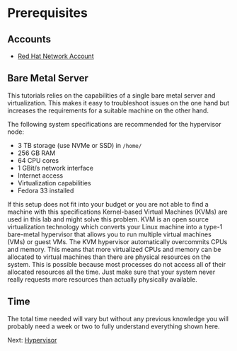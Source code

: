 # Prerequisites

## Accounts

* [Red Hat Network Account](https://www.redhat.com/wapps/ugc/register.html)

## Bare Metal Server

This tutorials relies on the capabilities of a single bare metal server and
virtualization. This makes it easy to troubleshoot issues on the one hand but
increases the requirements for a suitable machine on the other hand.

The following system specifications are recommended for the hypervisor node:

* 3 TB storage (use NVMe or SSD) in `/home/`
* 256 GB RAM
* 64 CPU cores
* 1 GBit/s network interface
* Internet access
* Virtualization capabilities
* Fedora 33 installed

If this setup does not fit into your budget or you are not able to find a
machine with this specifications Kernel-based Virtual Machines (KVMs) are used
in this lab and might solve this problem. KVM is an open source virtualization
technology which converts your Linux machine into a type-1 bare-metal hypervisor
that allows you to run multiple virtual machines (VMs) or guest VMs. The KVM
hypervisor automatically overcommits CPUs and memory. This means that more
virtualized CPUs and memory can be allocated to virtual machines than there are
physical resources on the system. This is possible because most processes do not
access all of their allocated resources all the time. Just make sure that your
system never really requests more resources than actually physically available.

## Time

The total time needed will vary but without any previous knowledge you will
probably need a week or two to fully understand everything shown here.

Next: [Hypervisor](01-hypervisor.md)
